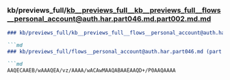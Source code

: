 ### kb/previews_full/kb__previews_full__kb__previews_full__flows__personal_account@auth.har.part046.md.part002.md.md

```md
### kb/previews_full/kb__previews_full__flows__personal_account@auth.har.part046.md.part002.md

```md
### kb/previews_full/flows__personal_account@auth.har.part046.md (part 002)

```md
AAQECAAEB/wAAAQEA/vz/AAAA/wACAwMAAQABAAEAAQD+/P0AAQAAAA
```

```

```

```
